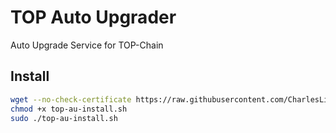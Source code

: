 # TOP Auto Upgrader
Auto Upgrade Service for TOP-Chain

## Install

``` BASH
wget --no-check-certificate https://raw.githubusercontent.com/CharlesLiu-TOPNetwork/top-auto-upgrader/master/install/top-au-install.sh
chmod +x top-au-install.sh
sudo ./top-au-install.sh
```
